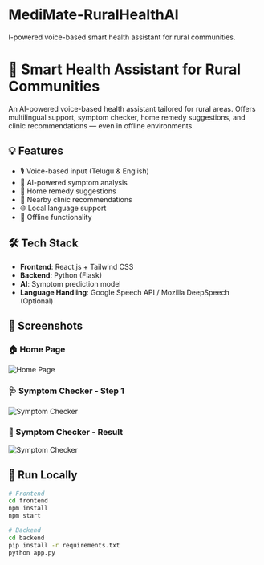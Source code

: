 # MediMate-RuralHealthAI
I-powered voice-based smart health assistant for rural communities.
# 🏥 Smart Health Assistant for Rural Communities

An AI-powered voice-based health assistant tailored for rural areas. Offers multilingual support, symptom checker, home remedy suggestions, and clinic recommendations — even in offline environments.

## 💡 Features
- 🎙️ Voice-based input (Telugu & English)
- 🧠 AI-powered symptom analysis
- 🏡 Home remedy suggestions
- 🏥 Nearby clinic recommendations
- 🌐 Local language support
- 📴 Offline functionality

## 🛠️ Tech Stack
- **Frontend**: React.js + Tailwind CSS
- **Backend**: Python (Flask)
- **AI**: Symptom prediction model
- **Language Handling**: Google Speech API / Mozilla DeepSpeech (Optional)

## 📸 Screenshots

### 🏠 Home Page
![Home Page](https://github.com/user-attachments/assets/163b45fd-72d7-4081-b9e3-db3072b01a86)


### 🩺 Symptom Checker - Step 1
![Symptom Checker](https://github.com/user-attachments/assets/728ead66-6d3b-489e-9858-c165982027bf)


### 🤖 Symptom Checker - Result
![Symptom Checker ](https://github.com/user-attachments/assets/95e970ed-d11d-46a6-a91e-847c5cd13adf)



## 🚀 Run Locally

```bash
# Frontend
cd frontend
npm install
npm start

# Backend
cd backend
pip install -r requirements.txt
python app.py

